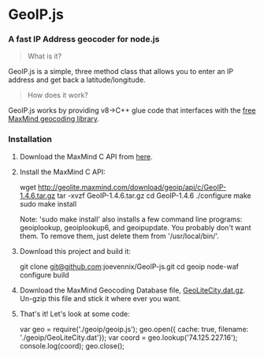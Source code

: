 # GeoIP.js
### A fast IP Address geocoder for node.js

> What is it?

GeoIP.js is a simple, three method class that allows you to enter an IP address and get back a latitude/longitude.

> How does it work?

GeoIP.js works by providing v8->C++ glue code that interfaces with the [free MaxMind geocoding library](http://www.maxmind.com/app/c).

### Installation
1. Download the MaxMind C API from [here](http://www.maxmind.com/app/c).

2. Install the MaxMind C API:

    wget http://geolite.maxmind.com/download/geoip/api/c/GeoIP-1.4.6.tar.gz
    tar -xvzf GeoIP-1.4.6.tar.gz
    cd GeoIP-1.4.6
    ./configure
    make
    sudo make install

	Note: 'sudo make install' also installs a few command line programs: geoiplookup, geoiplookup6, and geoipupdate. You probably don't want them. To remove them, just delete them from '/usr/local/bin/'.

3. Download this project and build it:

    git clone git@github.com:joevennix/GeoIP-js.git
    cd geoip
    node-waf configure build

4. Download the MaxMind Geocoding Database file, [GeoLiteCity.dat.gz](http://geolite.maxmind.com/download/geoip/database/GeoLiteCity.dat.gz). Un-gzip this file and stick it where ever you want.

5. That's it! Let's look at some code:

    var geo = require('./geoip/geoip.js');
    geo.open({ cache: true, filename: './geoip/GeoLiteCity.dat'});
    var coord = geo.lookup('74.125.227.16');
    console.log(coord);
    geo.close();